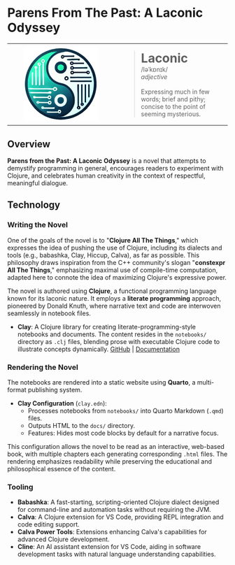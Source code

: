 # Parens From The Past: A Laconic Odyssey

<table style="width: 100%;">
  <tr>
    <td style="width: 50%; padding-right: 1em; text-align: center;">
      <img src="notebooks/images/logo.webp" alt="Cljonic" style="display: block; margin: 0 auto; height: 12em;">
    </td>
    <td style="width: 50%; padding-left: 1em; vertical-align: middle;">
      <blockquote>
        <div style="font-size: 2em; font-weight: bold;">Laconic</div>
        <div>/ləˈkɒnɪk/</div>
        <div style="font-style: italic;">adjective</div>
        <br>
        <div>Expressing much in few words; brief and pithy; concise to the point of seeming mysterious.</div>
      </blockquote>
    </td>
  </tr>
</table>

## Overview

**Parens from the Past: A Laconic Odyssey** is a novel that attempts to demystify programming in general, encourages readers to experiment with Clojure, and celebrates human creativity in the context of respectful, meaningful dialogue.

## Technology

### Writing the Novel

One of the goals of the novel is to "**Clojure All The Things**," which expresses the idea of pushing the use of Clojure, including its dialects and tools (e.g., babashka, Clay, Hiccup, Calva), as far as possible. This philosophy draws inspiration from the C++ community's slogan "**constexpr All The Things**," emphasizing maximal use of compile-time computation, adapted here to connote the idea of maximizing Clojure's expressive power.

The novel is authored using **Clojure**, a functional programming language known for its laconic nature. It employs a **literate programming** approach, pioneered by Donald Knuth, where narrative text and code are interwoven seamlessly in notebook files.

- **Clay**: A Clojure library for creating literate-programming-style notebooks and documents. The content resides in the `notebooks/` directory as `.clj` files, blending prose with executable Clojure code to illustrate concepts dynamically. [GitHub](https://github.com/scicloj/clay) | [Documentation](https://scicloj.github.io/clay/)

### Rendering the Novel
The notebooks are rendered into a static website using **Quarto**, a multi-format publishing system.

- **Clay Configuration** (`clay.edn`): 
  - Processes notebooks from `notebooks/` into Quarto Markdown (`.qmd`) files.
  - Outputs HTML to the `docs/` directory.
  - Features: Hides most code blocks by default for a narrative focus.

This configuration allows the novel to be read as an interactive, web-based book, with multiple chapters each generating corresponding `.html` files. The rendering emphasizes readability while preserving the educational and philosophical essence of the content.

### Tooling
- **Babashka**: A fast-starting, scripting-oriented Clojure dialect designed for command-line and automation tasks without requiring the JVM.
- **Calva**: A Clojure extension for VS Code, providing REPL integration and code editing support.
- **Calva Power Tools**: Extensions enhancing Calva's capabilities for advanced Clojure development.
- **Cline**: An AI assistant extension for VS Code, aiding in software development tasks with natural language understanding capabilities.
